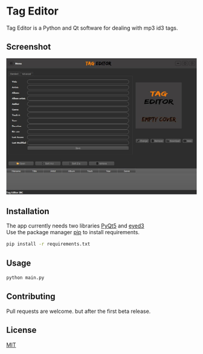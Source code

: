# Tag Editor

Tag Editor is a Python and Qt software for dealing with mp3 id3 tags.

## Screenshot
![main window](./screenshot.JPG?raw=true "Tag Editor screenshot")

## Installation
The app currently needs two libraries [PyQt5](https://doc.qt.io/qtforpython/) and [eyed3](http://eyed3.readthedocs.io/en/latest/) \
Use the package manager [pip](https://pip.pypa.io/en/stable/) to install requirements.

```bash
pip install -r requirements.txt
```

## Usage
```bash
python main.py
```
## Contributing
Pull requests are welcome. but after the first beta release.

## License
[MIT](https://choosealicense.com/licenses/mit/)
